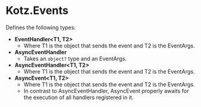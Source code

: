 # Kotz.Events

Defines the following types:

- **EventHandler<T1, T2>**
    - Where T1 is the object that sends the event and T2 is the EventArgs.
- **AsyncEventHandler**
    - Takes an `object?` type and an EventArgs.
- **AsyncEventHandler<T1, T2>**
    - Where T1 is the object that sends the event and T2 is the EventArgs.
- **AsyncEvent<T1, T2>**
    - Where T1 is the object that sends the event and T2 is the EventArgs.
    - In contrast to AsyncEventHandler, AsyncEvent properly awaits for the execution of all handlers registered in it.